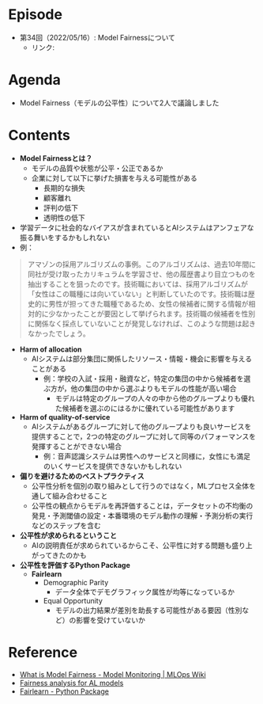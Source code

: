 # Episode
- 第34回（2022/05/16）: Model Fairnessについて
    - リンク: 

# Agenda
- Model Fairness（モデルの公平性）について2人で議論しました

# Contents
- **Model Fairnessとは？**
  - モデルの品質や状態が公平・公正であるか
  - 企業に対して以下に挙げた損害を与える可能性がある
    - 長期的な損失
    - 顧客離れ
    - 評判の低下
    - 透明性の低下
- 学習データに社会的なバイアスが含まれているとAIシステムはアンフェアな振る舞いをするかもしれない
- 例：
> アマゾンの採用アルゴリズムの事例。このアルゴリズムは、過去10年間に同社が受け取ったカリキュラムを学習させ、他の履歴書より目立つものを抽出することを狙ったのです。技術職においては、採用アルゴリズムが「女性はこの職種には向いていない」と判断していたのです。技術職は歴史的に男性が担ってきた職種であるため、女性の候補者に関する情報が相対的に少なかったことが要因として挙げられます。技術職の候補者を性別に関係なく採点していないことが発覚しなければ、このような問題は起きなかったでしょう。
- **Harm of allocation**
  - AIシステムは部分集団に関係したリソース・情報・機会に影響を与えることがある
    - 例：学校の入試・採用・融資など，特定の集団の中から候補者を選ぶ方が，他の集団の中から選ぶよりもモデルの性能が高い場合
      - モデルは特定のグループの人々の中から他のグループよりも優れた候補者を選ぶのにはるかに優れている可能性があります
- **Harm of quality-of-service**
  - AIシステムがあるグループに対して他のグループよりも良いサービスを提供することで，2つの特定のグループに対して同等のパフォーマンスを発揮することができない場合
    - 例：音声認識システムは男性へのサービスと同様に，女性にも満足のいくサービスを提供できないかもしれない
- **偏りを避けるためのベストプラクティス**
  - 公平性分析を個別の取り組みとして行うのではなく，MLプロセス全体を通して組み合わせること
  - 公平性の観点からモデルを再評価することは，データセットの不均衡の発見・予測閾値の設定・本番環境のモデル動作の理解・予測分析の実行などのステップを含む
- **公平性が求められるということ**
  - AIの説明責任が求められているからこそ、公平性に対する問題も盛り上がってきたのかも
- **公平性を評価するPython Package**
  - **Fairlearn**
    - Demographic Parity
      - データ全体でデモグラフィック属性が均等になっているか
    - Equal Opportunity
      - モデルの出力結果が差別を助長する可能性がある要因（性別など）の影響を受けていないか

# Reference
- [What is Model Fairness - Model Monitoring | MLOps Wiki](https://censius.ai/wiki/model-fairness)
- [Fairness analysis for AL models](https://medium.com/@arnautiendat/fairness-analysis-for-ai-algorithms-d4e069c9d3f1)
- [Fairlearn - Python Package](https://fairlearn.org/)